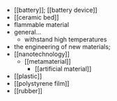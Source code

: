 - [[battery]]; [[battery device]]
- [[ceramic bed]]
- flammable material
- general...
    - withstand high temperatures
- the engineering of new materials;
- [[nanotechnology]]
    - [[metamaterial]]
        - [[artificial material]]
- [[plastic]]
- [[polystyrene film]]
- [[rubber]]
